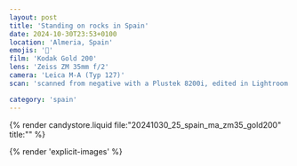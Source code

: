 ```yaml
---
layout: post
title: 'Standing on rocks in Spain'
date: 2024-10-30T23:53+0100
location: 'Almeria, Spain'
emojis: '🔞'
film: 'Kodak Gold 200'
lens: 'Zeiss ZM 35mm f/2'
camera: 'Leica M-A (Typ 127)'
scan: 'scanned from negative with a Plustek 8200i, edited in Lightroom'

category: 'spain'
---
```


{% render candystore.liquid file:"20241030_25_spain_ma_zm35_gold200" title:"" %}

{% render 'explicit-images' %}
